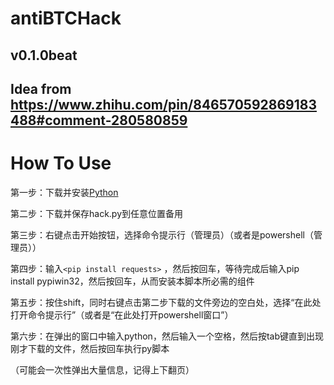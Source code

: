 # antiBTCHack
## v0.1.0beat
## Idea from https://www.zhihu.com/pin/846570592869183488#comment-280580859

# How To Use
第一步：下载并安装[Python](https://www.python.org/downloads/)

第二步：下载并保存hack.py到任意位置备用

第三步：右键点击开始按钮，选择命令提示行（管理员）（或者是powershell（管理员））

第四步：输入`<pip install requests>` ，然后按回车，等待完成后输入pip install pypiwin32，然后按回车，从而安装本脚本所必需的组件

第五步：按住shift，同时右键点击第二步下载的文件旁边的空白处，选择“在此处打开命令提示行”（或者是“在此处打开powershell窗口”）

第六步：在弹出的窗口中输入python，然后输入一个空格，然后按tab键直到出现刚才下载的文件，然后按回车执行py脚本

（可能会一次性弹出大量信息，记得上下翻页）
